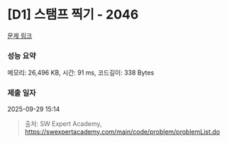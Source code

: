 # [D1] 스탬프 찍기 - 2046 

[문제 링크](https://swexpertacademy.com/main/code/problem/problemDetail.do?contestProbId=AV5QKdT6AyYDFAUq) 

### 성능 요약

메모리: 26,496 KB, 시간: 91 ms, 코드길이: 338 Bytes

### 제출 일자

2025-09-29 15:14



> 출처: SW Expert Academy, https://swexpertacademy.com/main/code/problem/problemList.do